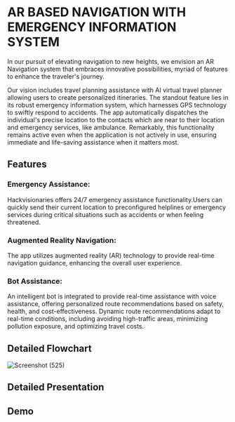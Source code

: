 
# AR BASED NAVIGATION WITH EMERGENCY INFORMATION SYSTEM

In our pursuit of elevating navigation to new heights, we envision an AR Navigation system that embraces innovative possibilities, myriad of features to enhance the traveler's journey. 

Our vision includes travel planning assistance with AI virtual travel planner allowing users to create personalized itineraries. 
The standout feature lies in its robust emergency information system, which harnesses GPS technology to swiftly respond to accidents. The app automatically dispatches the individual's precise location to the contacts which are near to their location and emergency services, like ambulance. Remarkably, this functionality remains active even when the application is not actively in use, ensuring immediate and life-saving assistance when it matters most. 


## Features

### Emergency Assistance:
Hackvisionaries offers 24/7 emergency assistance functionality.Users can quickly send their current location to preconfigured helplines or emergency services during critical situations such as accidents or when feeling threatened.

### Augmented Reality Navigation: 
The app utilizes augmented reality (AR) technology to provide real-time navigation guidance, enhancing the overall user experience.

### Bot Assistance: 
An intelligent bot is integrated to provide real-time assistance with voice assistance, offering personalized route recommendations based on safety, health, and cost-effectiveness. Dynamic route recommendations adapt to real-time conditions, including avoiding high-traffic areas, minimizing pollution exposure, and optimizing travel costs.

## Detailed Flowchart
![Screenshot (525)](https://github.com/gurnainwadhwa/AR-based-Navigation-With-Emergency-Information-ystem/assets/118024983/ed26e23c-05f0-4e45-b88b-68971e0286f6)

## Detailed Presentation




## Demo


